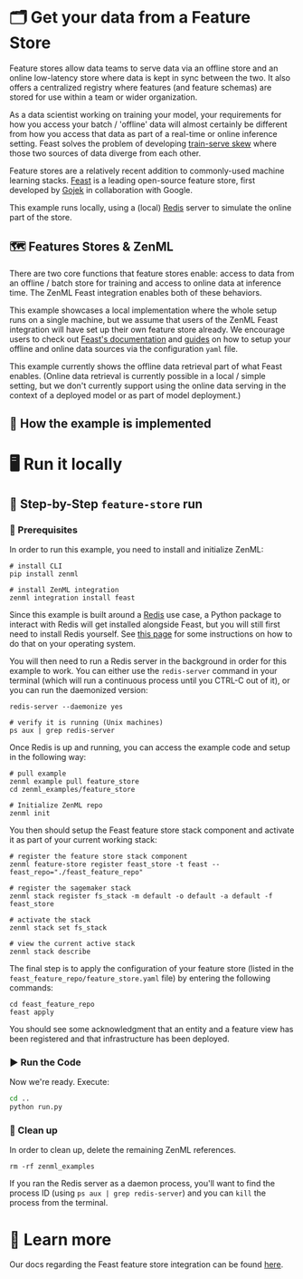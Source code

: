 # 🗂 Get your data from a Feature Store

Feature stores allow data teams to serve data via an offline store and an online low-latency store where data is kept in sync between the two. It also offers a centralized registry where features (and feature schemas) are stored for use within a team or wider organization.

As a data scientist working on training your model, your requirements for how you access your batch / 'offline' data will almost certainly be different from how you access that data as part of a real-time or online inference setting. Feast solves the problem of developing [train-serve skew](https://ploomber.io/blog/train-serve-skew/) where those two sources of data diverge from each other.

Feature stores are a relatively recent addition to commonly-used machine learning stacks. [Feast](https://feast.dev/) is a leading open-source feature store, first developed by [Gojek](https://www.gojek.com/en-id/) in collaboration with Google.

This example runs locally, using a (local) [Redis](https://redis.com/) server to simulate the online part of the store.

## 🗺 Features Stores & ZenML

There are two core functions that feature stores enable: access to data from an offline / batch store for training and access to online data at inference time. The ZenML Feast integration enables both of these behaviors.

This example showcases a local implementation where the whole setup runs on a single machine, but we assume that users of the ZenML Feast integration will have set up their own feature store already. We encourage users to check out [Feast's documentation](https://docs.feast.dev/) and [guides](https://docs.feast.dev/how-to-guides/) on how to setup your offline and online data sources via the configuration `yaml` file.

This example currently shows the offline data retrieval part of what Feast enables. (Online data retrieval is currently possible in a local / simple setting, but we don't currently support using the online data serving in the context of a deployed model or as part of model deployment.)

## 🧰 How the example is implemented



# 🖥 Run it locally

## 👣 Step-by-Step `feature-store` run

### 📄 Prerequisites

In order to run this example, you need to install and initialize ZenML:

```shell
# install CLI
pip install zenml

# install ZenML integration
zenml integration install feast
```

Since this example is built around a [Redis](https://redis.com/) use case, a
Python package to interact with Redis will get installed alongside Feast, but
you will still first need to install Redis yourself. See
[this page](https://redis.com/blog/feast-with-redis-tutorial-for-machine-learning/)
for some instructions on how to do that on your operating system.

You will then need to run a Redis server in the background in order for this
example to work. You can either use the `redis-server` command in your terminal
(which will run a continuous process until you CTRL-C out of it), or you can run
the daemonized version:

```shell
redis-server --daemonize yes

# verify it is running (Unix machines)
ps aux | grep redis-server
```

Once Redis is up and running, you can access the example code and setup in the
following way:

```shell
# pull example
zenml example pull feature_store
cd zenml_examples/feature_store

# Initialize ZenML repo
zenml init
```

You then should setup the Feast feature store stack component and activate it as
part of your current working stack:

```shell
# register the feature store stack component
zenml feature-store register feast_store -t feast --feast_repo="./feast_feature_repo"

# register the sagemaker stack
zenml stack register fs_stack -m default -o default -a default -f feast_store

# activate the stack
zenml stack set fs_stack

# view the current active stack
zenml stack describe
```

The final step is to apply the configuration of your feature store (listed in
the `feast_feature_repo/feature_store.yaml` file) by entering the following
commands:

```shell
cd feast_feature_repo
feast apply
```

You should see some acknowledgment that an entity and a feature view has been
registered and that infrastructure has been deployed.

### ▶️ Run the Code

Now we're ready. Execute:

```bash
cd ..
python run.py
```

### 🧽 Clean up

In order to clean up, delete the remaining ZenML references.

```shell
rm -rf zenml_examples
```

If you ran the Redis server as a daemon process, you'll want to find the process ID (using `ps aux | grep redis-server`) and you can `kill` the process from the terminal.

# 📜 Learn more

Our docs regarding the Feast feature store integration can be found [here](https://docs.zenml.io/features/feature-store).